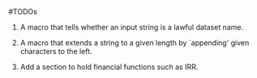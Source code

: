 #TODOs

1. A macro that tells whether an input string is a lawful dataset name.

2. A macro that extends a string to a given length by `appending' given characters to the left.

3. Add a section to hold financial functions such as IRR.
